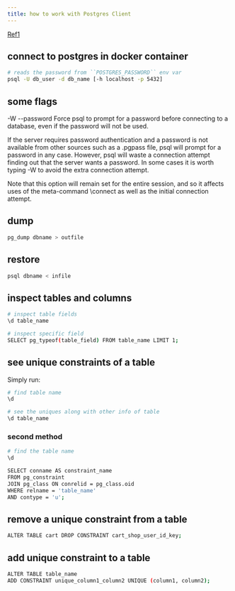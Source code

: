 ```yaml
---
title: how to work with Postgres Client
---
```


[Ref1](https://www.postgresql.org/docs/current/app-psql.html)

## connect to postgres in docker container

```bash
# reads the password from ``POSTGRES_PASSWORD`` env var
psql -U db_user -d db_name [-h localhost -p 5432]
```

## some flags

-W
--password
Force psql to prompt for a password before connecting to a database, even if the password will not be used.

If the server requires password authentication and a password is not available from other sources such as a .pgpass file, psql will prompt for a password in any case. However, psql will waste a connection attempt finding out that the server wants a password. In some cases it is worth typing -W to avoid the extra connection attempt.

Note that this option will remain set for the entire session, and so it affects uses of the meta-command \connect as well as the initial connection attempt.

## dump

```bash
pg_dump dbname > outfile
```

## restore

```bash
psql dbname < infile
```

## inspect tables and columns

```bash
# inspect table fields
\d table_name

# inspect specific field
SELECT pg_typeof(table_field) FROM table_name LIMIT 1;
```

## see unique constraints of a table

Simply run:

```bash
# find table name
\d

# see the uniques along with other info of table
\d table_name
```

### second method

```bash
# find the table name
\d

SELECT conname AS constraint_name
FROM pg_constraint
JOIN pg_class ON conrelid = pg_class.oid
WHERE relname = 'table_name'
AND contype = 'u';
```

## remove a unique constraint from a table

```bash
ALTER TABLE cart DROP CONSTRAINT cart_shop_user_id_key;
```

## add unique constraint to a table

```bash
ALTER TABLE table_name
ADD CONSTRAINT unique_column1_column2 UNIQUE (column1, column2);
```
